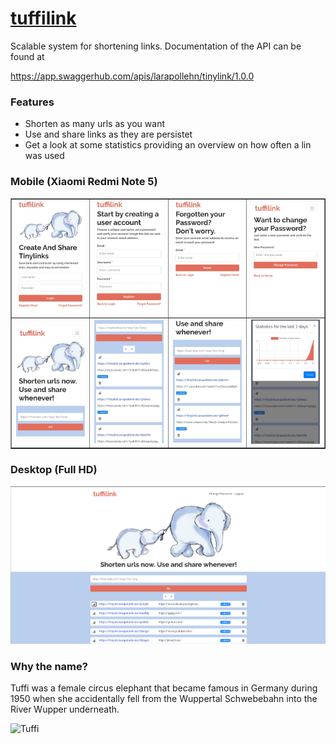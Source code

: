 # [tuffilink](https://tinylink.larapollehn.de)

Scalable system for shortening links. Documentation of the API can be found at 

https://app.swaggerhub.com/apis/larapollehn/tinylink/1.0.0

### Features
* Shorten as many urls as you want
* Use and share links as they are persistet
* Get a look at some statistics providing an overview on how often a lin was used

### Mobile (Xiaomi Redmi Note 5)

<table border="1" width="100%">
    <tr>
        <td><img src="images/p3.jpeg" width="200"></td>
        <td><img src="images/p2.jpeg" width="200"></td>
        <td><img src="images/p1.jpeg" width="200"></td>
        <td><img src="images/p4.jpeg" width="200"></td>
    </tr>
    <tr>
        <td><img src="images/p5.jpeg" width="200"></td>
        <td><img src="images/p6.jpeg" width="200"></td>
        <td><img src="images/p7.jpeg" width="200"></td>
        <td><img src="images/p8.jpeg" width="200"></td>
    </tr>
</table>

### Desktop (Full HD)
![Desktop](images/desktop.png)

### Why the name?
Tuffi was a female circus elephant that became famous in Germany during 1950 when she accidentally fell from the Wuppertal Schwebebahn into the River Wupper underneath.

![Tuffi](https://i.pinimg.com/originals/67/c8/af/67c8af0e233dd3ffb67268bccf7cb1f0.jpg)
